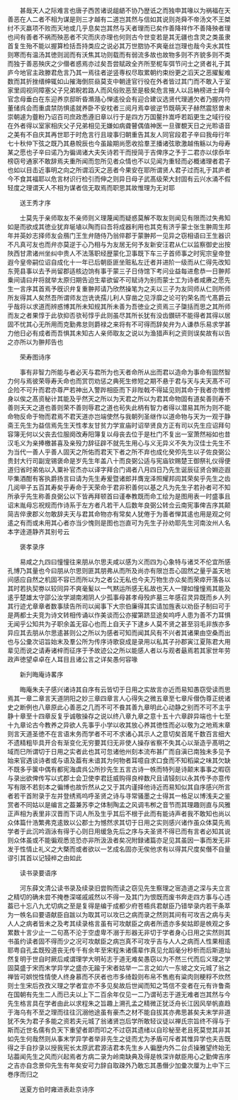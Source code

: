 <!-- { "loadSidebar": true } -->
　　甚哉天人之际难言也唐子西苦诸说龃龉不协乃歴诋之而独申其喙以为祸福在天善恶在人二者不相为谋是则三才越有二道岂其然与信如其说则尧舜不帝汤文不王桀纣不灭嬴项不败而天地或几乎息矣岂其然与天者理而已矣作善降祥作不善降殃者理也间有善者不祸而殃恶者不灾而庆亦理也何则古今世变若是其无疆也含灵之类虽隶首复生殆不能以握算检括吾持类应之说必其万世脗协不爽毫丝岂理也哉今夫水其性则寒而有温汤其徳则润而有沃焦其功则载而有弱流多故也故物多则不齐貌多则不类而独于善恶殃庆之少僣者惑焉亦过矣吾尝赋政全齐所至柅车弭节问士之贤者礼于其庐今地官主政滕君危言乃其一焉往者逆竖専权尽取累朝约束纷更之滔天之恶擢髪难数而其折挫缙绅辄如山摧海倒屃赑莫支中朝逹官行役在外者皆过其门而不敢入于室家里闾视同障塞父子兄弟睨若路人而风俗败恶至是极矣危言掖人以吕柟榜进士拜今官念母垂白在东迎养京邸昕昏滫瀡心惮逺役会有迎合建议选贤代理逋欠者乃握内符董储呉会而重虞禁防惧逺就养卧不安枕者三阅月焉幸彼逆节既萌天子赫然震怒曽未崇朝遽为虀粉乃诏百司庶政悉遵旧章以行于是四方万国鳌抃嵩呼若蹈更生之域行役在外者得以室家相庆父子兄弟相见无嫌如病聋瞽偶值神医一旦骤覩天日之光聆语音之美有不自庆其再世耶于时危言行且竣事归朝重告其友人同官段君子辛曰我母行年七十秋仲下弦之既乃其悬帨辰也今虽踰期尚愿收拾羣玊播诸弦歌激越侑觞以为母寿某之愿也子辛曰诺乃为徧谒诸大夫矢诗若干而授简于吉俾序之予于二君亦以俅忝年榜窃号通家不敢辞焉夫重所闻而忽所见者众情也不以见闻为重轻而必概诸理者君子也如以目击近事明之向之所谓滔天之恶者今果安在耶所谓贤人君子过而礼于其庐者今不食其福耶以危言材识行检引而伸之则异日母子武髙级荣大封固有云兴水涌不假轻度之理谓天人不相为谋者信无取焉而职思其故惟理为无对耶 

　　送王秀才序 

　　士莫先于亲师取友不亲师则义理蔑闻而疑惑莫解不取友则闻见有限而过失弗知如是而欲成其徳业犹弃埏埴以陶而曰吾将成器利用也其克有济乎蒙士张生翀周生邦年并英妙志择师友会鴈门王生弁随侍乃翁倅郡于蒙翀邦一见异之窃相语曰王生器识不凡真可友也而弁亦莫逆于心乃相与为友居无何予友新安汪君从仁以监察御史出按陜西甘肃诸州坐纠中贵人不法落职经歴蒙化卫事既下车三子首师事之时宪宗皇帝登遐今皇帝嗣位诏自成化十一年已后朝臣匪坐赃私左迁者并进阶一级而从仁得先改知东莞县事以去予尚留郡适核边饷有事于蒙三子日侍馆下考问业益每进愈恭一日翀邦乗间请曰弁将就举太原归期告迫生辈欲留不可赋诗为别而蒙士工为诗者咸赓之愿先生一言序其首焉予旣识弁复重翀邦请乃欣然操笔为之夫以三子为友同师从仁则所师所友得其人矣然吾所谓师友岂诜诜孺儿利人穿凿之见浮靡之论可钓荣名而弋髙爵云乎哉将以求道而辨惑博其所未知规其所未善为吾徳业之资焉三子櫽括而思之其所师而友之者果惇于此欤抑否欤茍惇乎此则虽尽其所长犹有没齿鑚研不能得者其得以居固不忧其心无所用而克勤弗怠则爵禄之来将有不可得而辞矣弁为人谦恭乐易求学甚力他日必有成者而吾惧其未知古人亲师取友之说以为渔猎声利之资则误矣故有以告之亦所以为翀邦告也 

　　荣寿图诗序 

　　事有非智力所能与者必天与君所为也天者命所从出而君以造命为事命有固然智力何与焉彼荣辱寿夭命也而赏罚劝惩之典死生修短之期不悬于君与天与夫天髙不可企险不可升而君亦尊严若神出入警跸相臣而下非陛戟不得延见则其命于我者亦惟修身以俟之髙资秘计其能及乎然天之所以为天君之所以为君其命物固有道矣善则寿不善则夭天之道也善则荣不善则辱君之道也茍失此柄有智力者得以潜易其所为则不能命物反命于物而君焉不君天道亦岂端使然与我朝列圣继作以道命物与天为一观于静斋王先生为益信焉先生天性孝友甘贫力学宣庙时诏举贤良方正有司以先生应诏拜句容簿无何以父丧去位服阕改寿阳簿复以母丧去位于是杜门不复出一室萧然裕如也昔汉毛义为亲捧檄甚喜及亲殁力辞征辟不就先生用心与义无异义不失为汉佳士先生不为当代一善人乎善人固天之所佑而君天下者之所不弃也成化癸夘先生以子佐良弼公贵封大行司副宠锡褒命是岁先生年盖八十而良弼公适与宪庙钦赐楚王御祭礼仪得便道归省时弟佑以入粟补官杰亦以译字拜合门谒者八月四日乃先生诞辰征贤合婣迩遐毕集酒酣有客执爵扬言曰请为先生寿爰暨诸郎并膺宠泽照耀邦闾其荣矣乎先生之齿几阅甲子五百其寿矣乎寿命于天荣命于君非积善何以基之凡为先生子若孙者可不知所承乎先生称善良弼公以下皆再拜顿首曰谨奉教既而命工绘为是图用表一时盛事且诏末胤母忘祝规而作诗系于左方者凡若干人后数年良弼公转佥云南宪事俾吉序其颠简吉倅隶郡义勿敢辞夫天与君其命物亦有常矣人犹倦于为善者惮其逺也用是观之何逺之有而或未用其心者亦当少愧则是图也岂直可为先生子孙劝耶先生河南汝州人名本字逹道静齐其别号云 

　　褒孝录序 

　　易咸之九四曰憧憧往来朋从尔思夫咸以感为义而四为心象特与诸爻不伦宜所感孔博乃其量也今曰朋从尔思则匪其朋弗从而所及尚亦有限岂吾心固然之量乎盖天地间感应自然之机固不容已而所以为之者公无私也今夫万物生亦众矣而荣瘁开落各以其时若执契劵以较同异不爽毫髪以一气黙运所感无私故也天人一理如憧憧焉其能及逺乎楚雄太守邵公汝学湖南湘阴人少孤事母甚孝母殁庐墓三年感召灵异既而乡人列其行迹尤章章者数事牍告所司以闻事下大宗伯廉得其实请加旌表以劝臣子制曰可于是两都士夫竞为诗文转相传诵以作美谈而公亦擢第跻显途矣呜呼人患为善不力耳惧无闻乎公知共为子职余盖无容心也而上自天子下逮乡人莫不贤之甚至羽毛非族亦多异应其去朋从尔思逺甚则公之所以为感者可知而闻其风有不兴者其诸果由空桑而出也与公彚次诏旨始末及羣公所为传序诗歌裒成是录用以私其子孙郡寅江夏陈君大用辈见而说之请寿诸梓而征序于予故迹公之所以能感人者以与观者朂焉若其家世年劳政声徳望卓卓在人耳目且诸公言之详矣愚何容喙 

　　新刋晦庵诗畧序 

　　晦庵朱夫子感兴诸诗其自序有云皆切于日用之实故言亦近而易知愚窃受读而思焉其一章二章言天道阴阳之妙三章四章言人心得失之微五章至七章斥僣伪尊正统诸史之断例也八章原此心善恶之几而不可不飬其善九章明此心动静之别而不可不主乎静十章至十四章反复乎诚敬操存之说以终八章九章之意十五十六章辟异端也十七至十九章论古今教养之异欲人先事乎小学以收其放心养其徳性而必以敬为之地焉末章则言天道圣徳不在言语末务而学者不可不求诸心其示人之意切矣首尾千数百言细大不遗精粗毕具开合有渐变化无穷要其归无非使人操存省察不失其心以渐造乎髙明之域而巳所谓切于日用之实者此也其可忽诸他州刻本流布甚广而自滇已南独未多见予始来官遇谈诗者或与语及葢有未谙其为何物者耳噫自求口食而不知稻粱之味其欠缺不既多乎箧中偶有都宪海虞呉公所抄先生五言古诗一帙而特列是诗颠末事事之暇窃与录出欲俾传写以式郡士会卫使李君廷威购得良梓数尺且请锓刻以永其传予亦意传写有限不若刻本之徧博也故忻然从之又于其内谨择他诗近而易知似其自序感兴所言者若干首附录于左并登绣焉呜呼圣贤之诗与寻常骚墨之士得其一格足以博浅夫之鉴赏者不同姑以是编言之葢兼苏李之体制陶孟之风调韦栁之音节而其理趣则直与风雅正声相为表里非汉晋而下词人所及生乎其后不根于此而有能诗声者我不敢知也尚以众体篇什浩繁弗克逺致以公郡士为憾然求其切于日用之实则感兴诸作虽众体莫先焉学者于此沉吟涵泳有得于心则日用缓急先后之序与夫圣贤不得已而有言者必知其说则众体虽或不能徧观悉览恐亦非所汲汲者矣况附録诸篇亦足见其虽因一事而发无非发于性情止礼义之大槩而或者欲以一艺成名固亦无俟他求有以得其尺度矣僭不自量谬引其首以记锓椊之由如此 

　　读书录要语序 

　　河东薛文清公读书录及续录旧尝购而读之窃见先生察理之宻造道之深与夫立言之精切的确未尝不掩巻深嗟戚戚然以不得一及其门为恨既而废书奔走四方事与心违葢已十忘八九尤切病之至是复得是编于成都少府苍梧呉君献臣乃错举录内若干条萃为一帙名曰要语献臣自跋以为取其可以攻已之病而录之然则其间有可攻吉之病与夫人人之病者皆未之及考其续录格言虽有可攻献臣之病者所遗亦多矣姑即是帙观之多累数十言少止一二句髙不沦于空虚卑不溺于形器无非切于学者身心日用之实然则其书虽约读者固不得而少之况可攻献臣之病岂真不可攻乎吉与人人之病而人性果相逺耶粤自孔孟既殁道丧无传千有余年至宋程朱诸儒辈作真见允蹈毫分秒析而后斯道灿然复明于世自时厥后咸谓理学大明茍志于道无难矣愚窃以为不然三代而后义理之学固莫盛于宋而末学异学之盛亦无踰于宋者姑举一二言之如六一东坡之文元城了翁之禅皆可娯悦性情使人终身慕而不厌者也市多绮縠则布帛不售庖有粱肉则粳稃不炊然则士生宋后孜孜义理之学者宜亦不多见矣故后世闻而知之笃信不变者在元有许鲁斋在国朝有先生二人而已夫以上下二百余年仅见一二乃谓茍志于道无难者岂其然与今先生格言具在学者由此以求程朱之旨趣上溯孔孟之精微正犹泛舟长江因风举帆直趋于海乌有不至之理而往往沉溺他途虽有豪杰之材不能自拔其亦弗思甚矣夫末学非道犹不失为君子多能之资若夫元城了翁诸贤岂后学所敢轻议徒以禅氏宗旨终不得与于斯而近世名儒有负天下重望者即而叩之不过窃其遗绪以自珍秘至老且死莫觉其非其如先生何哉然则从事末学异学者举非先生之徒而尤为矛盾可斥者其惟异学也夫吉既得之手自抄录以授我宪长太原武君源洁君本先生乡人徧歴内外二台贞操雅望终始无玷葢闻先生之风而兴起焉者方病二录为岭南缺典及得是帙深许献臣用心之勤俾吉序之吉亦自念景仰先生有年矣安可力辞自取疎外乃敢忘其愚僭少加彚次厘为上中下三巻序而归之 

　　送夏方伯时雍进表赴京诗序 

